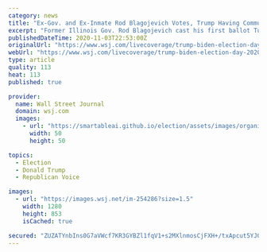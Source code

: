 ```yaml
---
category: news
title: "Ex-Gov. and Ex-Inmate Rod Blagojevich Votes, Trump Having Commuted Sentence"
excerpt: "Former Illinois Gov. Rod Blagojevich cast his first ballot Tuesday since President Trump [earlier this year]( commuted his 14-year sentence for multiple corruption crimes. He voted a split ticket. “It"
publishedDateTime: 2020-11-03T22:53:00Z
originalUrl: "https://www.wsj.com/livecoverage/trump-biden-election-day-2020/card/qhoXZ5nBoDLKDHlCGZw0"
webUrl: "https://www.wsj.com/livecoverage/trump-biden-election-day-2020/card/qhoXZ5nBoDLKDHlCGZw0"
type: article
quality: 113
heat: 113
published: true

provider:
  name: Wall Street Journal
  domain: wsj.com
  images:
    - url: "https://smartableai.github.io/election/assets/images/organizations/wsj.com-50x50.jpg"
      width: 50
      height: 50

topics:
  - Election
  - Donald Trump
  - Republican Voice

images:
  - url: "https://images.wsj.net/im-254286?size=1.5"
    width: 1280
    height: 853
    isCached: true

secured: "ZUZATYnbIns0G7aVWcf7KR3GYBZl1fqV1+s2MXlnmosCjFXH+/txApcut5YJQbQuUj3wkch3AtR29PAjArlkD9tYP+LOBY+08N2DitEySHkz4xdDWpGKERUubf2XuieMfzNhhkwfzTJQu6iCt8TuMBFhwcdG6MVobkRAIb8EcC94g2OmRUJiAq/BzL7vKCvLlv9fBNSAJzQmbjkYIW+PVKNjwLqqu+8m2FEbgB0z8AgPzWvcKHLc6n16JDN7X1V41ub723z738XxhSfFf7u2aaTnz/leO88rVq0UAK+0xBJ/+Wkg67J3fCjOv8BE0joKuTdoJZGI7ZQ7+nqeutYcU2mqcoKVhb36LDhPXwIzwXk=;fI9ycmc5YNkLYIvkU3v9yQ=="
---
```


